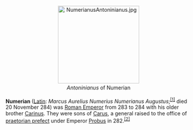 <div class="photo" colspan="2" style="text-align: center; margin: 25px 0 10px;"><a class="image" href="https://en.wikipedia.org/wiki/File:NumerianusAntoninianus.jpg"><img alt="NumerianusAntoninianus.jpg" data-file-height="240" data-file-width="250" decoding="async" height="211" src="https://upload.wikimedia.org/wikipedia/commons/thumb/f/f5/NumerianusAntoninianus.jpg/220px-NumerianusAntoninianus.jpg" srcset="https://upload.wikimedia.org/wikipedia/commons/f/f5/NumerianusAntoninianus.jpg 1.5x" width="220"/></a><div style="line-height:normal;padding-bottom:0.2em;padding-top:0.2em;"><i>Antoninianus</i> of Numerian</div></div>

[comment]: # 'breakpoint'
<p><b>Numerian</b> (<a class="mw-redirect" href="https://en.wikipedia.org/wiki/Latin_language" title="Latin language">Latin</a>: <i lang="la">Marcus Aurelius Numerius Numerianus Augustus</i>;<sup class="reference" id="cite_ref-1"><a href="#cite_note-1">[1]</a></sup> died 20 November 284) was <a class="mw-redirect" href="https://en.wikipedia.org/wiki/Roman_Emperor" title="Roman Emperor">Roman Emperor</a> from 283 to 284 with his older brother <a href="https://en.wikipedia.org/wiki/Carinus" title="Carinus">Carinus</a>. They were sons of <a href="https://en.wikipedia.org/wiki/Carus" title="Carus">Carus</a>, a general raised to the office of <a href="https://en.wikipedia.org/wiki/Praetorian_prefect" title="Praetorian prefect">praetorian prefect</a> under Emperor <a class="mw-redirect" href="https://en.wikipedia.org/wiki/Marcus_Aurelius_Probus" title="Marcus Aurelius Probus">Probus</a> in 282.<sup class="reference" id="cite_ref-Leadbetter,_Carus._2-0"><a href="#cite_note-Leadbetter,_Carus.-2">[2]</a></sup>
</p>